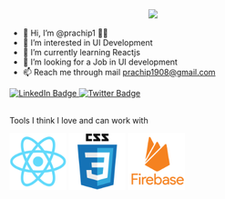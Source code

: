<div id="header" align="center">

<img src="https://media.giphy.com/media/wfSJ97ypGvHPdJjZPj/giphy.gif" width="800">

</div>

- 👋 Hi, I’m @prachip1  :woman_technologist:
- 👀 I’m interested in UI Development
- 🌱 I’m currently learning Reactjs
- 💞️ I’m looking for a Job in UI development
- 📫 Reach me through mail prachip1908@gmail.com


<div id="badges">
  <a href="https://www.linkedin.com/in/prachi-priyadarshini/">
    <img src="https://img.shields.io/badge/LinkedIn-blue?style=for-the-badge&logo=linkedin&logoColor=white" alt="LinkedIn Badge"/>
  </a>
 
  <a href="https://twitter.com/uxprachicodes">
    <img src="https://img.shields.io/badge/Twitter-blue?style=for-the-badge&logo=twitter&logoColor=white" alt="Twitter Badge"/>
  </a>
</div>

<img src="https://komarev.com/ghpvc/?username=prachip1&style=flat-square&color=blue" alt=""/>


Tools I think I love and can work with

<div>
<img src="https://github.com/devicons/devicon/blob/master/icons/react/react-original.svg" width="100">
<img src=" https://github.com/devicons/devicon/blob/master/icons/css3/css3-original-wordmark.svg" width="100">
 <img src="https://github.com/devicons/devicon/blob/master/icons/firebase/firebase-plain-wordmark.svg" width="100">
</div>





<!---
prachip1/prachip1 is a ✨ special ✨ repository because its `README.md` (this file) appears on your GitHub profile.
You can click the Preview link to take a look at your changes.
--->
